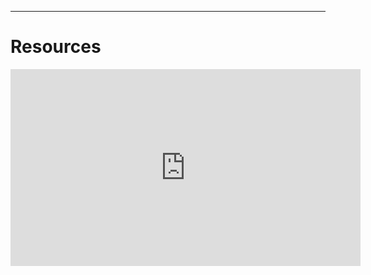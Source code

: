 

--- 

# Resources 
<iframe width="560" height="315" src="https://www.youtube.com/embed/byNaO_zn2fI?si=wmhX9a8u65DL1fEl" title="YouTube video player" frameborder="0" allow="accelerometer; autoplay; clipboard-write; encrypted-media; gyroscope; picture-in-picture; web-share" allowfullscreen></iframe>